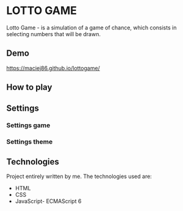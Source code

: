 # LOTTO GAME

Lotto Game - is a simulation of a game of chance, which consists in selecting numbers that will be drawn.

## Demo
https://maciej86.github.io/lottogame/

## How to play
## Settings
### Settings game
### Settings theme
## Technologies
Project entirely written by me. The technologies used are:
 - HTML
 - CSS
 - JavaScript- ECMAScript 6
